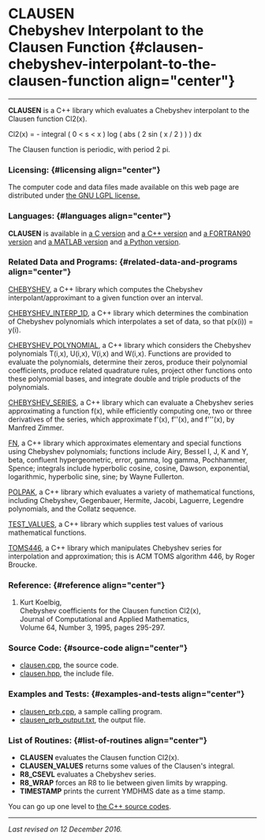 CLAUSEN\
Chebyshev Interpolant to the Clausen Function {#clausen-chebyshev-interpolant-to-the-clausen-function align="center"}
=============================================

------------------------------------------------------------------------

**CLAUSEN** is a C++ library which evaluates a Chebyshev interpolant to
the Clausen function Cl2(x).

Cl2(x) = - integral ( 0 &lt; s &lt; x ) log ( abs ( 2 sin ( x / 2 ) ) )
dx

The Clausen function is periodic, with period 2 pi.

### Licensing: {#licensing align="center"}

The computer code and data files made available on this web page are
distributed under [the GNU LGPL license.](../../txt/gnu_lgpl.txt)

### Languages: {#languages align="center"}

**CLAUSEN** is available in [a C
version](../../c_src/clausen/clausen.md) and [a C++
version](../../master/clausen/clausen.md) and [a FORTRAN90
version](../../f_src/clausen/clausen.md) and [a MATLAB
version](../../m_src/clausen/clausen.md) and [a Python
version](../../py_src/clausen/clausen.md).

### Related Data and Programs: {#related-data-and-programs align="center"}

[CHEBYSHEV](../../master/chebyshev/chebyshev.md), a C++ library which
computes the Chebyshev interpolant/approximant to a given function over
an interval.

[CHEBYSHEV\_INTERP\_1D](../../master/chebyshev_interp_1d/chebyshev_interp_1d.md),
a C++ library which determines the combination of Chebyshev polynomials
which interpolates a set of data, so that p(x(i)) = y(i).

[CHEBYSHEV\_POLYNOMIAL](../../master/chebyshev_polynomial/chebyshev_polynomial.md),
a C++ library which considers the Chebyshev polynomials T(i,x), U(i,x),
V(i,x) and W(i,x). Functions are provided to evaluate the polynomials,
determine their zeros, produce their polynomial coefficients, produce
related quadrature rules, project other functions onto these polynomial
bases, and integrate double and triple products of the polynomials.

[CHEBYSHEV\_SERIES](../../master/chebyshev_series/chebyshev_series.md),
a C++ library which can evaluate a Chebyshev series approximating a
function f(x), while efficiently computing one, two or three derivatives
of the series, which approximate f'(x), f''(x), and f'''(x), by Manfred
Zimmer.

[FN](../../master/fn/fn.md), a C++ library which approximates
elementary and special functions using Chebyshev polynomials; functions
include Airy, Bessel I, J, K and Y, beta, confluent hypergeometric,
error, gamma, log gamma, Pochhammer, Spence; integrals include
hyperbolic cosine, cosine, Dawson, exponential, logarithmic, hyperbolic
sine, sine; by Wayne Fullerton.

[POLPAK](../../master/polpak/polpak.md), a C++ library which
evaluates a variety of mathematical functions, including Chebyshev,
Gegenbauer, Hermite, Jacobi, Laguerre, Legendre polynomials, and the
Collatz sequence.

[TEST\_VALUES](../../master/test_values/test_values.md), a C++
library which supplies test values of various mathematical functions.

[TOMS446](../../master/toms446/toms446.md), a C++ library which
manipulates Chebyshev series for interpolation and approximation; this
is ACM TOMS algorithm 446, by Roger Broucke.

### Reference: {#reference align="center"}

1.  Kurt Koelbig,\
    Chebyshev coefficients for the Clausen function Cl2(x),\
    Journal of Computational and Applied Mathematics,\
    Volume 64, Number 3, 1995, pages 295-297.

### Source Code: {#source-code align="center"}

-   [clausen.cpp](clausen.cpp), the source code.
-   [clausen.hpp](clausen.hpp), the include file.

### Examples and Tests: {#examples-and-tests align="center"}

-   [clausen\_prb.cpp](clausen_prb.cpp), a sample calling program.
-   [clausen\_prb\_output.txt](clausen_prb_output.txt), the output file.

### List of Routines: {#list-of-routines align="center"}

-   **CLAUSEN** evaluates the Clausen function Cl2(x).
-   **CLAUSEN\_VALUES** returns some values of the Clausen's integral.
-   **R8\_CSEVL** evaluates a Chebyshev series.
-   **R8\_WRAP** forces an R8 to lie between given limits by wrapping.
-   **TIMESTAMP** prints the current YMDHMS date as a time stamp.

You can go up one level to [the C++ source codes](../cpp_src.md).

------------------------------------------------------------------------

*Last revised on 12 December 2016.*

